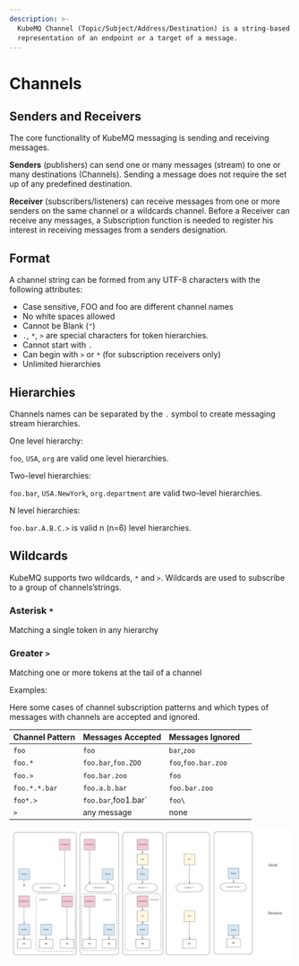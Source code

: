 ```yaml
---
description: >-
  KubeMQ Channel (Topic/Subject/Address/Destination) is a string-based
  representation of an endpoint or a target of a message.
---
```


# Channels

## Senders and Receivers

The core functionality of KubeMQ messaging is sending and receiving messages.

**Senders** \(publishers\) can send one or many messages \(stream\) to one or many destinations \(Channels\). Sending a message does not require the set up of any predefined destination.

**Receiver** \(subscribers/listeners\) can receive messages from one or more senders on the same channel or a wildcards channel. Before a Receiver can receive any messages, a Subscription function is needed to register his interest in receiving messages from a senders designation.

## Format

A channel string can be formed from any UTF-8 characters with the following attributes:

* Case sensitive, FOO and foo are different channel names
* No white spaces allowed
* Cannot be Blank \(`"`\)
* `.`, `*`, `>` are special characters for token hierarchies.
* Cannot start with `.`
* Can begin with `>` or `*` \(for subscription receivers only\)
* Unlimited hierarchies

## Hierarchies

Channels names can be separated by the `.` symbol to create messaging stream hierarchies.

One level hierarchy:

`foo`, `USA`, `org` are valid one level hierarchies.

Two-level hierarchies:

`foo.bar`, `USA.NewYork`, `org.department` are valid two-level hierarchies.

N level hierarchies:

`foo.bar.A.B.C.>` is valid n \(n=6\) level hierarchies.

## Wildcards <a id="wildcards"></a>

KubeMQ supports two wildcards, `*` and `>`. Wildcards are used to subscribe to a group of channels’strings.

### Asterisk `*` <a id="asterisk"></a>

Matching a single token in any hierarchy

### Greater `>` <a id="greater"></a>

Matching one or more tokens at the tail of a channel

Examples:

Here some cases of channel subscription patterns and which types of messages with channels are accepted and ignored.

| Channel Pattern | Messages Accepted | Messages Ignored |  |
| :--- | :--- | :--- | :--- |
| `foo` | `foo` | `bar`,`zoo` |  |
| `foo.*` | `foo.bar`,`foo.ZOO` | `foo`,`foo.bar.zoo` |  |
| `foo.>` | `foo.bar.zoo` | `foo` |  |
| `foo.*.*.bar` | `foo.a.b.bar` | `foo.bar.zoo` |  |
| `foo*.>` | `foo.bar`,foo1.bar\` | `foo\` |  |
| `>` | any message | none |  |

![](../../.gitbook/assets/channels.png)

